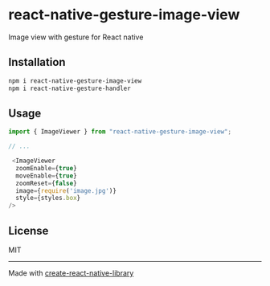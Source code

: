 # react-native-gesture-image-view

Image view with gesture for React native

## Installation

```sh
npm i react-native-gesture-image-view
npm i react-native-gesture-handler
```

## Usage

```js
import { ImageViewer } from "react-native-gesture-image-view";

// ...

 <ImageViewer
  zoomEnable={true}
  moveEnable={true}
  zoomReset={false}
  image={require('image.jpg')}
  style={styles.box}
/>
```

## License

MIT

---

Made with [create-react-native-library](https://github.com/callstack/react-native-builder-bob)
